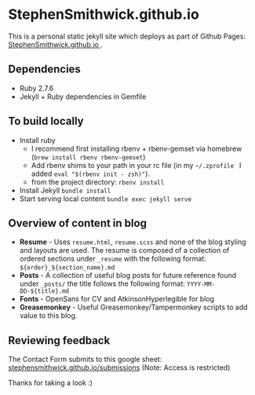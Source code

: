# StephenSmithwick.github.io
This is a personal static jekyll site which deploys as part of Github Pages: [StephenSmithwick.github.io
](https://StephenSmithwick.github.io).

## Dependencies
- Ruby 2.7.6
- Jekyll + Ruby dependencies in Gemfile

## To build locally
- Install ruby
  - I recommend first installing rbenv + rbenv-gemset via homebrew (`brew install rbenv rbenv-gemset`)
  - Add rbenv shims to your path in your rc file (in my `~/.zprofile ` I added `eval "$(rbenv init - zsh)"`).
  - from the project directory: `rbenv install`
- Install Jekyll `bundle install`
- Start serving local content `bundle exec jekyll serve`

## Overview of content in blog
- **Resume** - Uses `resume.html`, `resume.scss` and none of the blog styling and layouts are used. The resume is composed of a collection of ordered sections under `_resume` with the following format: `${order}_${section_name}.md`
- **Posts** - A collection of useful blog posts for future reference found under `_posts/` the title follows the following format: `YYYY-MM-DD-${title}.md`
- **Fonts** - OpenSans for CV and AtkinsonHyperlegible for blog
- **Greasemonkey** - Useful Greasemonkey/Tampermonkey scripts to add value to this blog.

## Reviewing feedback
The Contact Form submits to this google sheet:
  [stephensmithwick.github.io/submissions](https://docs.google.com/spreadsheets/d/1JKbfmLUuQCjdYEyA0UPPoTFH158ZPrFjYEwnQ_4DIs4)
(Note: Access is restricted)

Thanks for taking a look :)

